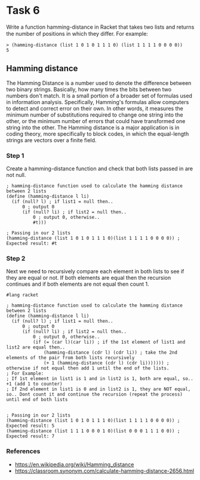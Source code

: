 # Task 6
Write a function hamming-distance in Racket that takes two lists and returns the number of positions in which they diﬀer. For example: 
```Racket
> (hamming-distance (list 1 0 1 0 1 1 1 0) (list 1 1 1 1 0 0 0 0)) 
5
```

## Hamming distance
The Hamming Distance is a number used to denote the difference between two binary strings. Basically, how many times the bits between two numbers don't match.  It is a small portion of a broader set of formulas used in information analysis. Specifically, Hamming's formulas allow computers to detect and correct error on their own. In other words, it measures the minimum number of substitutions required to change one string into the other, or the minimum number of errors that could have transformed one string into the other. The Hamming distance is a major application is in coding theory, more specifically to block codes, in which the equal-length strings are vectors over a finite field.

### Step 1
Create a hamming-distance function and check that both lists passed in are not null.
```Racket
; hamming-distance function used to calculate the hamming distance between 2 lists
(define (hamming-distance l li)
  (if (null? l) ; if list1 = null then..
      0 ; output 0
      (if (null? li) ; if list2 = null then..
          0 ; output 0, otherwise..
          #t)))

; Passing in our 2 lists
(hamming-distance (list 1 0 1 0 1 1 1 0)(list 1 1 1 1 0 0 0 0)) ; Expected result: #t

```

### Step 2
Next we need to recursively compare each element in both lists to see if they are equal or not. If both elements are equal then the recursion continues and if both elements are not equal then count 1.
```Racket
#lang racket

; hamming-distance function used to calculate the hamming distance between 2 lists
(define (hamming-distance l li)
  (if (null? l) ; if list1 = null then..
      0 ; output 0
      (if (null? li) ; if list2 = null then..
          0 ; output 0, otherwise..
          (if (= (car l)(car li)) ; if the 1st element of list1 and list2 are equal then..
              (hamming-distance (cdr l) (cdr li)) ; take the 2nd elements of the pair from both lists recursively
              (+ 1 (hamming-distance (cdr l) (cdr li))))))) ; otherwise if not equal then add 1 until the end of the lists.
; For Example:
; If 1st element in list1 is 1 and in list2 is 1, both are equal, so.. +1 (add 1 to counter)
; If 2nd element in list1 is 0 and in list2 is 1, they are NOT equal, so.. Dont count it and continue the recursion (repeat the process) until end of both lists


; Passing in our 2 lists
(hamming-distance (list 1 0 1 0 1 1 1 0)(list 1 1 1 1 0 0 0 0)) ; Expected result: 5
(hamming-distance (list 1 1 1 0 0 0 1 0)(list 0 0 0 1 1 1 0 0)) ; Expected result: 7
```

### References
- https://en.wikipedia.org/wiki/Hamming_distance
- https://classroom.synonym.com/calculate-hamming-distance-2656.html